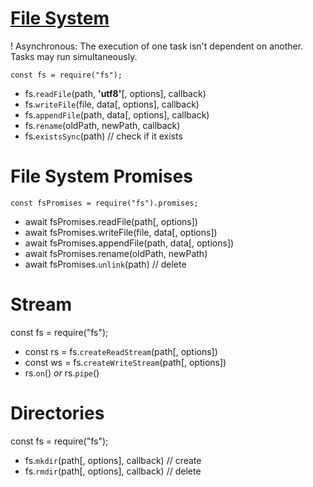 # [File System](https://nodejs.org/docs/latest-v22.x/api/fs.html)

! Asynchronous: The execution of one task isn't dependent on another. Tasks may run simultaneously.

`const fs = require("fs");`

- fs.`readFile`(path, **'utf8'**[, options], callback)
- fs.`writeFile`(file, data[, options], callback)
- fs.`appendFile`(path, data[, options], callback)
- fs.`rename`(oldPath, newPath, callback)
- fs.`existsSync`(path) // check if it exists

# File System Promises

`const fsPromises = require("fs").promises;`

- await fsPromises.readFile(path[, options])
- await fsPromises.writeFile(file, data[, options])
- await fsPromises.appendFile(path, data[, options])
- await fsPromises.rename(oldPath, newPath)
- await fsPromises.`unlink`(path) // delete

# Stream

const fs = require("fs");

- const rs = fs.`createReadStream`(path[, options])
- const ws = fs.`createWriteStream`(path[, options])
- rs.`on`() _or_ rs.`pipe`()

# Directories

const fs = require("fs");

- fs.`mkdir`(path[, options], callback) // create
- fs.`rmdir`(path[, options], callback) // delete
